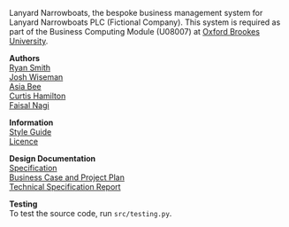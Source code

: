 Lanyard Narrowboats, the bespoke business management system for Lanyard Narrowboats PLC (Fictional Company). This system is required as part of the Business Computing Module (U08007) at [Oxford Brookes University](http://www.brookes.ac.uk/).

**Authors**    
[Ryan Smith](http://www.github.com/ryansmith94)    
[Josh Wiseman]()   
[Asia Bee]()   
[Curtis Hamilton]()   
[Faisal Nagi]()   

**Information**    
[Style Guide](https://github.com/ryansmith94/LanyardNarrowboats/blob/master/STYLE.md)    
[Licence](https://github.com/ryansmith94/LanyardNarrowboats/blob/master/LICENCE)   

**Design Documentation**    
[Specification](https://docs.google.com/document/d/1fVPQLIc4pcxRGoOnxfpdtI24nDHawI1WofWP8jCnEIQ/edit)   
[Business Case and Project Plan](https://docs.google.com/document/d/1XjJ6if4ETTz4VWRP9V6E7OAoINuaYRa78Yv5LYADJmI/edit)   
[Technical Specification Report](https://docs.google.com/document/d/1iAo2Vkm_Yz6xiiIlJkh2SafA9GKQqnJPrsLIgJgGbCI/edit)   

**Testing**   
To test the source code, run `src/testing.py`.
